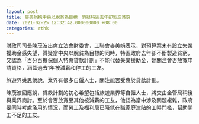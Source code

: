 ```yaml
---
layout: post
title: 麥美娟稱中央以脫貧為目標　質疑特區去年卻製造貧窮
date: 2021-02-25 12:32:42.000000000 +08:00
categories: rthk
---
```


財政司司長陳茂波出席立法會財委會，工聯會麥美娟表示，對預算案未有設立失業援助金感失望，質疑當中央以脫貧為目標的同時，特區政府去年卻不斷製造貧窮，又認為「百分百擔保個人特惠貸款計劃」不能代替失業援助金，她關注會否放寬申請資格，涵蓋過去1年被減薪和停工的工友。

旅遊界姚思榮說，業界有很多自僱人士，關注能否受惠於貸款計劃。

陳茂波回應說，貸款計劃的初心希望包括旅遊業界等自僱人士，將交由金管局稍後與業界商討。至於會否放寬至其他被減薪的工友，他認為當中涉及問題複雜，政府要同時考慮濫用的情況，而勞工及福利局已降低在職家庭津貼的工時門檻，幫助開工不足的工友。
